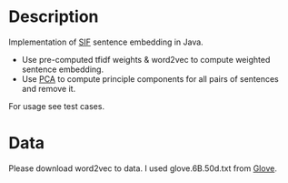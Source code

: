 # Description

Implementation of [SIF](https://github.com/PrincetonML/SIF) sentence embedding in Java.

* Use pre-computed tfidf weights & word2vec to compute weighted sentence embedding.
* Use [PCA](https://en.wikipedia.org/wiki/Principal_component_analysis) to compute principle components for all pairs of sentences and remove it.

For usage see test cases.

# Data

Please download word2vec to data. I used glove.6B.50d.txt from [Glove](https://nlp.stanford.edu/projects/glove/).
